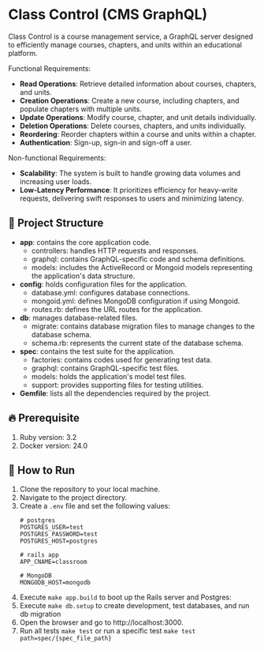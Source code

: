 # Class Control (CMS GraphQL)

Class Control is a course management service, a GraphQL server designed to efficiently manage courses, chapters, and units within an educational platform.

Functional Requirements:
- **Read Operations**: Retrieve detailed information about courses, chapters, and units.
- **Creation Operations**: Create a new course, including chapters, and populate chapters with multiple units.
- **Update Operations**: Modify course, chapter, and unit details individually.
- **Deletion Operations**: Delete courses, chapters, and units individually.
- **Reordering**: Reorder chapters within a course and units within a chapter.
- **Authentication**: Sign-up, sign-in and sign-off a user.

Non-functional Requirements:
- **Scalability**: The system is built to handle growing data volumes and increasing user loads.
- **Low-Latency Performance**:  It prioritizes efficiency for heavy-write requests, delivering swift responses to users and minimizing latency.

## 📁 Project Structure

- **app**: contains the core application code.
  - controllers: handles HTTP requests and responses.
  - graphql: contains GraphQL-specific code and schema definitions.
  - models: includes the ActiveRecord or Mongoid models representing the application's data structure.
- **config**: holds configuration files for the application.
  - database.yml: configures database connections.
  - mongoid.yml: defines MongoDB configuration if using Mongoid.
  - routes.rb: defines the URL routes for the application.
- **db**: manages database-related files.
  - migrate: contains database migration files to manage changes to the database schema.
  - schema.rb: represents the current state of the database schema.
- **spec**: contains the test suite for the application.
  - factories: contains codes used for generating test data.
  - graphql: contains GraphQL-specific test files.
  - models: holds the application's model test files.
  - support: provides supporting files for testing utilities.
- **Gemfile**: lists all the dependencies required by the project.

## 🔥 Prerequisite

1. Ruby version: 3.2
2. Docker version: 24.0
  
## 🚀 How to Run

1. Clone the repository to your local machine.
2. Navigate to the project directory.
3. Create a `.env` file and set the following values: 
   ```dotenv
   # postgres
   POSTGRES_USER=test
   POSTGRES_PASSWORD=test
   POSTGRES_HOST=postgres
   
   # rails app
   APP_CNAME=classroom
   
   # MongoDB 
   MONGODB_HOST=mongodb
   ```
4. Execute `make app.build` to boot up the Rails server and Postgres:
5. Execute `make db.setup` to create development, test databases, and run db migration
6. Open the browser and go to http://localhost:3000.
7. Run all tests `make test` or run a specific test `make test path=spec/{spec_file_path}`
